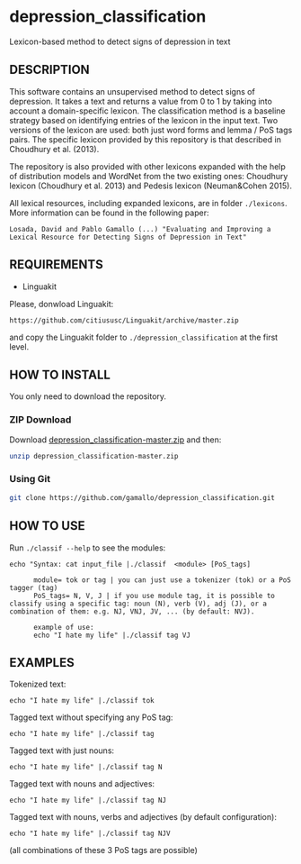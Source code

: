 # depression_classification
Lexicon-based method to detect signs of depression in text

## DESCRIPTION
This software contains an unsupervised method to detect signs of depression. It takes a text and returns a value from 0 to 1 by taking into account a domain-specific lexicon. The classification method is a baseline strategy based on identifying entries of the lexicon in the input text. Two versions of the lexicon are used: both just word forms and lemma / PoS tags pairs. The specific lexicon provided by this repository is that described in Choudhury et al. (2013).

The repository is also provided with other lexicons expanded with the help of distribution models and WordNet from the two existing ones: Choudhury lexicon (Choudhury et al. 2013) and Pedesis lexicon (Neuman&Cohen 2015).

All lexical resources, including expanded lexicons, are in folder `./lexicons`. More information can be found in the following paper:

```
Losada, David and Pablo Gamallo (...) "Evaluating and Improving a Lexical Resource for Detecting Signs of Depression in Text"
```

## REQUIREMENTS
* Linguakit

Please, donwload Linguakit:

```https://github.com/citiususc/Linguakit/archive/master.zip```

and copy the Linguakit folder to `./depression_classification` at the first level.


## HOW TO INSTALL
You only need to download the repository.

### ZIP Download

Download [depression_classification-master.zip](https://github.com/gamallo/depression_classification/archive/master.zip) and then: 

```bash
unzip depression_classification-master.zip
```

### Using Git

```bash
git clone https://github.com/gamallo/depression_classification.git
```

## HOW TO USE
Run `./classif --help` to see the modules:
```
echo "Syntax: cat input_file |./classif  <module> [PoS_tags]
      
      module= tok or tag | you can just use a tokenizer (tok) or a PoS tagger (tag)
      PoS_tags= N, V, J | if you use module tag, it is possible to classify using a specific tag: noun (N), verb (V), adj (J), or a combination of them: e.g. NJ, VNJ, JV, ... (by default: NVJ).

      example of use: 
      echo "I hate my life" |./classif tag VJ 
```

## EXAMPLES

Tokenized text:
```
echo "I hate my life" |./classif tok  
```
Tagged text without specifying any PoS tag:
```
echo "I hate my life" |./classif tag
```
Tagged text with just nouns:
```
echo "I hate my life" |./classif tag N
```
Tagged text with nouns and adjectives:
```
echo "I hate my life" |./classif tag NJ
```
Tagged text with nouns, verbs and adjectives (by default configuration):
```
echo "I hate my life" |./classif tag NJV
```
(all combinations of these 3 PoS tags are possible)

